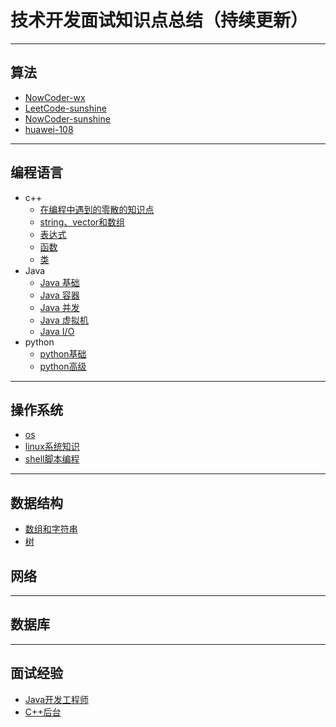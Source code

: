 # 技术开发面试知识点总结（持续更新）

---

## 算法

- [NowCoder-wx](/docs/notes/algorithm/nowcoder.md)
- [LeetCode-sunshine](/docs/notes/algorithm/leetcode-sum.md)
- [NowCoder-sunshine](/docs/notes/algorithm/nowcoder-sum.md)
- [huawei-108](/docs/notes/algorithm/huawei.md)

--- 

## 编程语言
- c++
    - [在编程中遇到的零散的知识点](/docs/notes/c++/在编程中遇到的零散的知识点.md)
    - [string、vector和数组](/docs/notes/c++/string和vector.md)
    - [表达式](/docs/notes/c++/expression.md)
    - [函数](/docs/notes/c++/function.md)
    - [类](/docs/notes/c++/class.md)
- Java
    - [Java 基础](https://github.com/CyC2018/CS-Notes/blob/master/notes/Java%20%E5%9F%BA%E7%A1%80.md)
    - [Java 容器](https://github.com/CyC2018/CS-Notes/blob/master/notes/Java%20%E5%AE%B9%E5%99%A8.md)
    - [Java 并发](https://github.com/CyC2018/CS-Notes/blob/master/notes/Java%20%E5%B9%B6%E5%8F%91.md)
    - [Java 虚拟机](https://github.com/CyC2018/CS-Notes/blob/master/notes/Java%20%E8%99%9A%E6%8B%9F%E6%9C%BA.md)
    - [Java I/O](https://github.com/CyC2018/CS-Notes/blob/master/notes/Java%20IO.md)
- python
    - [python基础](/docs/notes/python/python_base.md)
    - [python高级](/docs/notes/python/python_high.md)
--- 

## 操作系统

- [os](/docs/notes/os/os.md)
- [linux系统知识](/docs/notes/linux/linux.md)
- [shell脚本编程](/docs/notes/linux/shell.md)

--- 

## 数据结构

- [数组和字符串](/docs/notes/data_structure/array.md)
- [树](/docs/notes/data_structure/tree.md)

## 网络

--- 

## 数据库

--- 

## 面试经验

- [Java开发工程师](/docs/面经/Java研发工程师/)
- [C++后台](/docs/面经/C++后台/)
